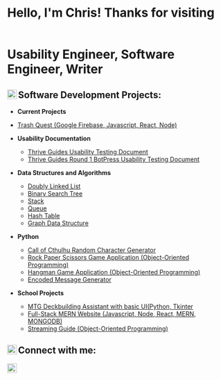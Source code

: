<h1>Hello, I'm Chris! Thanks for visiting
 
<br/>Usability Engineer, Software Engineer, Writer

<h2><img align="left" alt="ChrisPartin" width="22px" src="https://github.com/Korachof/Korachof/assets/114110894/4954f573-c8b6-4b7a-a9fb-4da29ce45f9f" />
 Software Development Projects:</h2>

 - <b>Current Projects</b>
 - [Trash Quest (Google Firebase, Javascript, React, Node)](https://github.com/Korachof/TrashQuest)

- <b>Usability Documentation</b>
  - [Thrive Guides Usability Testing Document](https://docs.google.com/document/d/1eQ2R4CGV7NyMqLLgK4SmbQL_e7m6CQVMxewawmZKfYk/edit?usp=sharing)
  - [Thrive Guides Round 1 BotPress Usability Testing Document](https://docs.google.com/document/d/17pski5ctfhzcv_t0ubDmppK06tLYJCTtZcoSs0h4QKQ/edit?usp=sharing)

- <b>Data Structures and Algorithms</b>
  - [Doubly Linked List](https://github.com/Korachof/Doubly_Linked_List)
  - [Binary Search Tree](https://github.com/Korachof/Binary-Search-Tree)
  - [Stack](https://github.com/Korachof/Stack)
  - [Queue](https://github.com/Korachof/Queue)
  - [Hash Table](https://github.com/Korachof/HashTable)
  - [Graph Data Structure](https://github.com/Korachof/Graphs-Data-Structure)
    
- <b>Python</b>
  - [Call of Cthulhu Random Character Generator](https://github.com/Korachof/random_npc_gen_call_of_cthulhu)
  - [Rock Paper Scissors Game Application (Object-Oriented Programming)](https://github.com/Korachof/rockPaperScissors)
  - [Hangman Game Application (Object-Oriented Programming)](https://github.com/Korachof/hangman)
  - [Encoded Message Generator](https://github.com/Korachof/Encoded-Message_Generator.git)
    
- <b>School Projects</b>
  - [MTG Deckbuilding Assistant with basic UI(Python, Tkinter](https://github.com/Korachof/mtg_deckbuilding_assistant)
  - [Full-Stack MERN Website (Javascript, Node, React, MERN, MONGODB)](https://github.com/Korachof/Full-Stack_MERN-Website.git)
  - [Streaming Guide (Object-Oriented Programming)](https://github.com/Korachof/streaming_guide/blob/main/steaming_guide.py)

<h2><img align="left" alt="ChrisPartin" width="22px" src="https://github.com/Korachof/Korachof/assets/114110894/b378f93a-76c1-4d9f-b787-c9eb77038032" />
 Connect with me:</h2>

[<img align="left" alt="JoshMadakor | LinkedIn" width="22px" src="https://cdn.jsdelivr.net/npm/simple-icons@v3/icons/linkedin.svg" />][linkedin]

[linkedin]: https://www.linkedin.com/in/christopher-partin-6a8b88291

<!--
**Korachof/Korachof** is a ✨ _special_ ✨ repository because its `README.md` (this file) appears on your GitHub profile.

Here are some ideas to get you started:

- 🔭 I’m currently working on ...
- 🌱 I’m currently learning ...
- 👯 I’m looking to collaborate on ...
- 🤔 I’m looking for help with ...
- 💬 Ask me about ...
- 📫 How to reach me: ...
- 😄 Pronouns: ...
- ⚡ Fun fact: ...
-->
